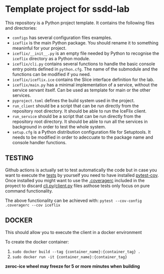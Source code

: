 # Template project for ssdd-lab

This repository is a Python project template.
It contains the following files and directories:

- `configs` has several configuration files examples.
- `iceflix` is the main Python package.
  You should rename it to something meaninful for your project.
- `iceflix/__init__.py` is an empty file needed by Python to
  recognise the `iceflix` directory as a Python module.
- `iceflix/cli.py` contains several functions to handle the basic console entry points
  defined in `python.cfg`.
  The name of the submodule and the functions can be modified if you need.
- `iceflix/iceflix.ice` contains the Slice interface definition for the lab.
- `iceflix/main.py` has a minimal implementation of a service,
  without the service servant itself.
  Can be used as template for main or the other services.
- `pyproject.toml` defines the build system used in the project.
- `run_client` should be a script that can be run directly from the
  repository root directory. It should be able to run the IceFlix
  client.
- `run_service` should be a script that can be run directly from the
  repository root directory. It should be able to run all the services
  in background in order to test the whole system.
- `setup.cfg` is a Python distribution configuration file for Setuptools.
  It needs to be modified in order to adeccuate to the package name and
  console handler functions.

## TESTING

Github actions is actually set to test automatically the code but in case you want to execute the [tests](tests/) by yourself you need to have installed [pytest-cov](https://pytest-cov.readthedocs.io/en/latest/).
Once installed you might want to use the [.coveragerc](tests/.coveragerc) included in the proyect to discard [cli.py](iceflix/cli.py)/[client.py](iceflix/client.py) files asthose tests only focus on pure command functionality.

The above functionality can be achieved with: `pytest --cov-config .coveragerc --cov iceflix`

## DOCKER

This should allow you to execute the client in a docker environment

To create the docker container:
  1. `sudo docker build --tag {container_name}:{container_tag} .`
  2. `sudo docker run -it {container_name}:{container_tag}`

**zeroc-ice wheel may freeze for 5 or more minutes when building**
